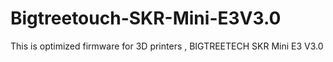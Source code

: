 # Bigtreetouch-SKR-Mini-E3V3.0
This is optimized firmware for 3D printers , BIGTREETECH SKR Mini E3 V3.0 
